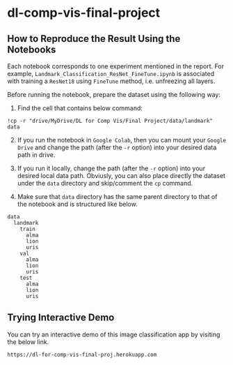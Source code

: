 # dl-comp-vis-final-project

## How to Reproduce the Result Using the Notebooks

Each notebook corresponds to one experiment mentioned in the report.
For example, `Landmark_Classification_ResNet_FineTune.ipynb` is associated
with training a `ResNet18` using `FineTune` method, i.e. unfreezing all layers.

Before running the notebook, prepare the dataset using the following way:

1. Find the cell that contains below command:

`!cp -r "drive/MyDrive/DL for Comp Vis/Final Project/data/landmark" data`

2. If you run the notebook in `Google Colab`, then you can mount your
`Google Drive` and change the path (after the `-r` option) into
your desired data path in drive.

3. If you run it locally, change the path (after the `-r` option) into
your desired local data path. Obviusly, you can also place directly
the dataset under the `data` directory and skip/comment the `cp` command.

4. Make sure that `data` directory has the same parent directory to
that of the notebook and is structured like below.

```
data
  landmark
    train
      alma
      lion
      uris
    val
      alma
      lion
      uris
    test
      alma
      lion
      uris
```

## Trying Interactive Demo

You can try an interactive demo of this image classification app by
visiting the below link.

`https://dl-for-comp-vis-final-proj.herokuapp.com`
